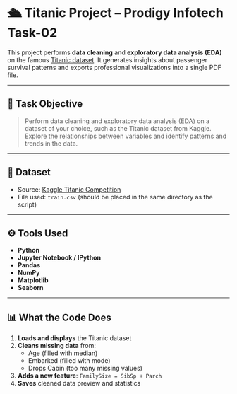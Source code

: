 # 🛳️ Titanic Project – Prodigy Infotech Task-02

This project performs **data cleaning** and **exploratory data analysis (EDA)** on the famous [Titanic dataset](https://www.kaggle.com/c/titanic/data). It generates insights about passenger survival patterns and exports professional visualizations into a single PDF file.

---

## 📌 Task Objective

> Perform data cleaning and exploratory data analysis (EDA) on a dataset of your choice, such as the Titanic dataset from Kaggle. Explore the relationships between variables and identify patterns and trends in the data.

---

## 📁 Dataset

- Source: [Kaggle Titanic Competition](https://www.kaggle.com/c/titanic/data)
- File used: `train.csv` (should be placed in the same directory as the script)

---

## ⚙️ Tools Used

- **Python**  
- **Jupyter Notebook / IPython**
- **Pandas**  
- **NumPy**  
- **Matplotlib**  
- **Seaborn**

---

## 📊 What the Code Does

1. **Loads and displays** the Titanic dataset
2. **Cleans missing data** from:
   - Age (filled with median)
   - Embarked (filled with mode)
   - Drops Cabin (too many missing values)
3. **Adds a new feature**: `FamilySize = SibSp + Parch`
4. **Saves** cleaned data preview and statistics 
